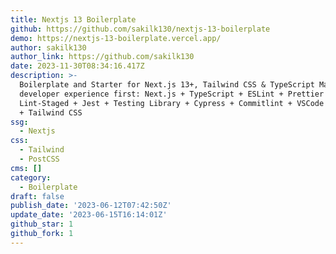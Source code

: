 ```yaml
---
title: Nextjs 13 Boilerplate
github: https://github.com/sakilk130/nextjs-13-boilerplate
demo: https://nextjs-13-boilerplate.vercel.app/
author: sakilk130
author_link: https://github.com/sakilk130
date: 2023-11-30T08:34:16.417Z
description: >-
  Boilerplate and Starter for Next.js 13+, Tailwind CSS & TypeScript Made with
  developer experience first: Next.js + TypeScript + ESLint + Prettier + Husky +
  Lint-Staged + Jest + Testing Library + Cypress + Commitlint + VSCode + PostCSS
  + Tailwind CSS
ssg:
  - Nextjs
css:
  - Tailwind
  - PostCSS
cms: []
category:
  - Boilerplate
draft: false
publish_date: '2023-06-12T07:42:50Z'
update_date: '2023-06-15T16:14:01Z'
github_star: 1
github_fork: 1
---
```

